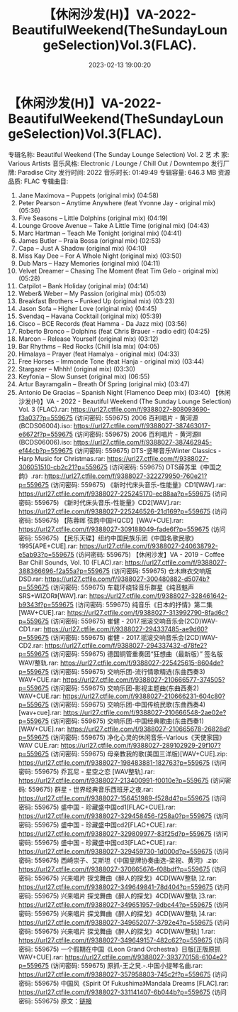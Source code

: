﻿---
title: 【休闲沙发(H)】VA-2022-BeautifulWeekend(TheSundayLoungeSelection)Vol.3(FLAC).
date: 2023-02-13 19:00:20
categories: 古典音乐、新世纪、纯音雅乐
tags: 纯音雅乐
---
# 【休闲沙发(H)】VA-2022-BeautifulWeekend(TheSundayLoungeSelection)Vol.3(FLAC).

专辑名称: Beautiful Weekend (The Sunday
Lounge Selection) Vol. 2
艺 术 家: Various Artists
音乐风格: Electronic / Lounge / Chill Out / Downtempo
发行厂牌: Paradise City
发行时间: 2022
音乐时长: 01:49:49
专辑容量: 646.3 MB
资源品质: FLAC
专辑曲目:
01. Jane Maximova – Puppets (original mix) (04:58)
02. Peter Pearson – Anytime Anywhere (feat Yvonne Jay - original
mix) (05:36)
03. Five Seasons – Little Dolphins (original mix) (04:19)
04. Lounge Groove Avenue – Take A Little Time (original mix)
(04:43)
05. Marc Hartman – Teach Me Tonight (original mix) (04:41)
06. James Butler – Praia Bossa (original mix) (02:53)
07. Capa – Just A Shadow (original mix) (04:10)
08. Miss Kay Dee – For A Whole Night (original mix) (03:50)
09. Dub Mars – Hazy Memories (original mix) (04:11)
10. Velvet Dreamer – Chasing The Moment (feat Tim Gelo -
original mix) (05:28)
11. Catpilot – Bank Holiday (original mix) (04:14)
12. Weber& Weber – My Passion (original mix) (05:03)
13. Breakfast Brothers – Funked Up (original mix) (03:23)
14. Jason Sofa – Higher Love (original mix) (04:45)
15. Svendaq – Havana Cocktail (original mix) (05:39)
16. Cisco – BCE Records (feat Hamma - Da Jazz mix) (03:56)
17. Roberto Bronco – Dolphins (feat Chris Brauer - radio edit)
(04:25)
18. Marcon – Release Yourself (original mix) (03:12)
19. Bar Rhythms – Red Rocks (Chill Isla mix) (04:05)
20. Himalaya – Prayer (feat Hamalya - original mix) (04:33)
21. Free Horses – Immonde Tone (feat Hanja - original mix)
(03:44)
22. Stargazer – Mhhh! (original mix) (03:30)
23. Keyfonia – Slow Sunset (original mix) (06:55)
24. Artur Bayramgalin – Breath Of Spring (original mix)
(03:47)
25. Antonio De Gracias – Spanish Night (Flamenco Deep mix)
(03:40)
【休闲沙发(H)】VA - 2022 - Beautiful Weekend (The Sunday Lounge
Selection) Vol. 3 (FLAC).rar: https://url27.ctfile.com/f/9388027-808093690-f3a037?p=559675
(访问密码: 559675)
2006 百利唱片 - 黄河源 (BCDS06004).iso: https://url27.ctfile.com/f/9388027-387463017-e6672f?p=559675
(访问密码: 559675)
2006 百利唱片 - 黄河源II (BCDS06006).iso: https://url27.ctfile.com/f/9388027-387462945-ef44cb?p=559675
(访问密码: 559675)
DTS-竖琴音乐Winter Classics - Harp Music for Christmas.rar: https://url27.ctfile.com/f/9388027-306051510-cb2c21?p=559675
(访问密码: 559675)
DTS薛苏里《中国之韵》.rar: https://url27.ctfile.com/f/9388027-322279950-760e21?p=559675
(访问密码: 559675)
《新时代床头音乐-性能量》CD1[WAV].rar: https://url27.ctfile.com/f/9388027-225245170-ec88aa?p=559675
(访问密码: 559675)
《新时代床头音乐-性能量》CD2[WAV].rar: https://url27.ctfile.com/f/9388027-225246526-21d169?p=559675
(访问密码: 559675)
【陈蓉晖 弦韵中国HQCD】[WAV+CUE].rar: https://url27.ctfile.com/f/9388027-309188049-fade6f?p=559675
(访问密码: 559675)
【民乐天碟】纽约中国民族乐团《中国名歌民歌》1995[APE+CUE].rar: https://url27.ctfile.com/f/9388027-240638792-e5ab93?p=559675
(访问密码: 559675)
【休闲沙发】VA - 2019 - Coffee Bar Chill Sounds, Vol. 10 (FLAC).rar:
https://url27.ctfile.com/f/9388027-388366696-f2a55a?p=559675
(访问密码: 559675)
仓木麻衣交响版DSD.rar: https://url27.ctfile.com/f/9388027-300480882-d5074b?p=559675
(访问密码: 559675)
车载环绕轻音乐群星《纯音魅声SRS+WIZOR》[WAV].rar: https://url27.ctfile.com/f/9388027-328461642-b9343f?p=559675
(访问密码: 559675)
纯音乐《日本的抒情》第二集[WAV+CUE].rar: https://url27.ctfile.com/f/9388027-313992790-8fad6c?p=559675
(访问密码: 559675)
崔健 - 2017.摇滚交响音乐会(2CD)WAV-CD1.rar: https://url27.ctfile.com/f/9388027-294337485-ae9d60?p=559675
(访问密码: 559675)
崔健 - 2017.摇滚交响音乐会(2CD)WAV-CD2.rar: https://url27.ctfile.com/f/9388027-294337432-d78fe2?p=559675
(访问密码: 559675)
德国铜管重奏团“狂想曲（最新版）” 签名版 WAV/整轨.rar: https://url27.ctfile.com/f/9388027-225425615-8604de?p=559675
(访问密码: 559675)
交响乐团-流行情歌精选(东曲西奏3) WAV+CUE.rar: https://url27.ctfile.com/f/9388027-210666577-374505?p=559675
(访问密码: 559675)
交响乐团-影视主题曲(东曲西奏2) WAV+CUE.rar: https://url27.ctfile.com/f/9388027-210666231-604c80?p=559675
(访问密码: 559675)
交响乐团-中国传统民歌(东曲西奏4)[wav+cue].rar: https://url27.ctfile.com/f/9388027-210666548-2ae02e?p=559675
(访问密码: 559675)
交响乐团-中国经典歌曲(东曲西奏1)[WAV+CUE].rar: https://url27.ctfile.com/f/9388027-210665678-26828d?p=559675
(访问密码: 559675)
净化心灵的休闲音乐-Various《天使家园》WAV CUE.rar: https://url27.ctfile.com/f/9388027-289102929-29f107?p=559675
(访问密码: 559675)
母亲教我的歌(美国三洋版)[WAV+CUE].zip: https://url27.ctfile.com/f/9388027-198483881-182763?p=559675
(访问密码: 559675)
乔瓦尼 - 星空之恋 [WAV整轨].rar: https://url27.ctfile.com/f/9388027-213400991-f0010e?p=559675
(访问密码: 559675)
群星 - 世界经典音乐西班牙之夜.rar: https://url27.ctfile.com/f/9388027-156451989-f528d4?p=559675
(访问密码: 559675)
盛中国 - 珍藏盛中国cd1[FLAC+CUE].rar: https://url27.ctfile.com/f/9388027-329458456-f258a0?p=559675
(访问密码: 559675)
盛中国 - 珍藏盛中国cd2[FLAC+CUE].rar: https://url27.ctfile.com/f/9388027-329809977-83f25d?p=559675
(访问密码: 559675)
盛中国 - 珍藏盛中国cd3[FLAC+CUE].rar: https://url27.ctfile.com/f/9388027-329459730-1d000d?p=559675
(访问密码: 559675)
西崎崇子、艾斯坦《中国皇牌协奏曲选-梁祝、黄河》.zip: https://url27.ctfile.com/f/9388027-370665676-f08bdf?p=559675
(访问密码: 559675)
兴来唱片 探戈舞曲《醉人的探戈》4CD[WAV整轨 ]2.rar: https://url27.ctfile.com/f/9388027-349649841-78d404?p=559675
(访问密码: 559675)
兴来唱片 探戈舞曲《醉人的探戈》4CD[WAV整轨 ]3.rar: https://url27.ctfile.com/f/9388027-349651957-9dbc44?p=559675
(访问密码: 559675)
兴来唱片 探戈舞曲《醉人的探戈》4CD[WAV整轨 ]4.rar: https://url27.ctfile.com/f/9388027-349652077-3792e4?p=559675
(访问密码: 559675)
兴来唱片 探戈舞曲《醉人的探戈》4CD[WAV整轨] 1.rar: https://url27.ctfile.com/f/9388027-349649157-482c62?p=559675
(访问密码: 559675)
一个假期在中国《Leon Grand Orchestra》日版[正版原抓WAV+CUE].rar: https://url27.ctfile.com/f/9388027-393770158-6104e2?p=559675
(访问密码: 559675)
原抓-王之炅.-.中国小提琴名曲.rar: https://url27.ctfile.com/f/9388027-357958803-745c2f?p=559675
(访问密码: 559675)
中国风《Spirit Of Fukushima》Mandala Dreams [FLAC].rar: https://url27.ctfile.com/f/9388027-331141407-6b044b?p=559675
(访问密码: 559675)
原文：[链接](https://blog.sina.com.cn/s/blog_1647c7e76010310ss.html)